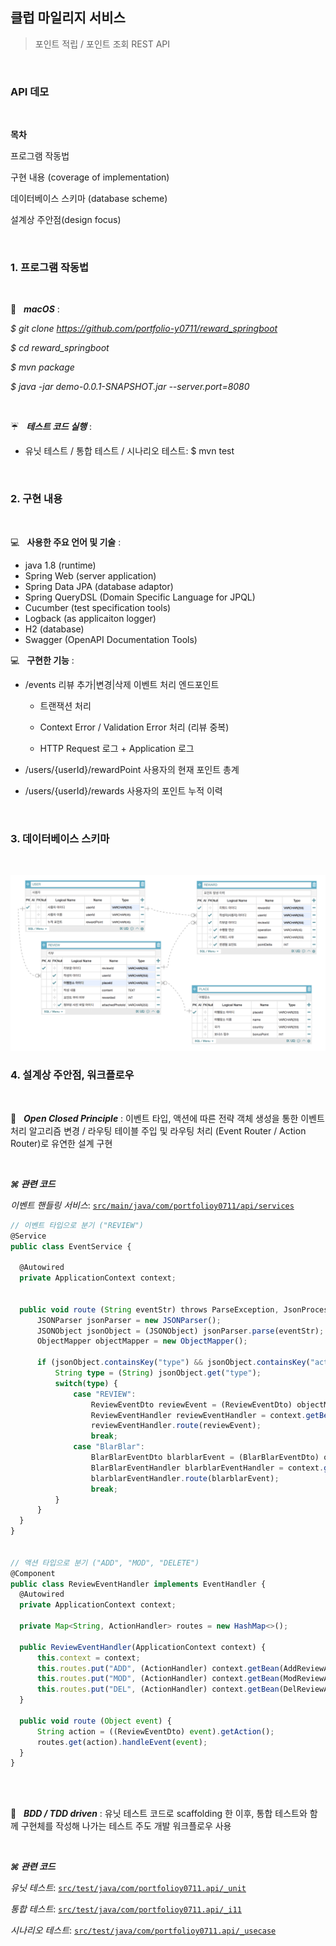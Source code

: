 ## 클럽 마일리지 서비스

> 포인트 적립 / 포인트 조회 REST API

<br/>

### API 데모

<!-- [![데모](http://img.youtube.com/vi/GX_3A7YiRZw/0.jpg)](https://www.youtube.com/watch?v=GX_3A7YiRZw?t=0s) -->

<br/>

**목차**

프로그램 작동법

구현 내용 (coverage of implementation)

데이터베이스 스키마 (database scheme)

설계상 주안점(design focus)

<br/>

### 1. 프로그램 작동법

<br/>

🚀 &nbsp; **_macOS_** :

_$ git clone https://github.com/portfolio-y0711/reward_springboot_

_$ cd reward_springboot_

_$ mvn package_

_$ java -jar demo-0.0.1-SNAPSHOT.jar --server.port=8080_

<br/>

☔ ️&nbsp; **_테스트 코드 실행_** :

- 유닛 테스트 / 통합 테스트 / 시나리오 테스트: $ mvn test

<br/>

### 2. 구현 내용

<br/>

💻 &nbsp; **사용한 주요 언어 및 기술** :

- java 1.8 (runtime)
- Spring Web (server application)
- Spring Data JPA (database adaptor)
- Spring QueryDSL (Domain Specific Language for JPQL)
- Cucumber (test specification tools)
- Logback (as applicaiton logger)
- H2 (database)
- Swagger (OpenAPI Documentation Tools)

💻 &nbsp; **구현한 기능** :

- /events 리뷰 추가|변경|삭제 이벤트 처리 엔드포인트

  - 트랜잭션 처리

  - Context Error / Validation Error 처리 (리뷰 중복)

  - HTTP Request 로그 + Application 로그

- /users/{userId}/rewardPoint 사용자의 현재 포인트 총계

- /users/{userId}/rewards 사용자의 포인트 누적 이력

<br/>

### 3. 데이터베이스 스키마

<br/>

![스키마](./scheme.png)

<!--
<br/>

🏗 &nbsp; **_DDL Script_** :

```sql
# PLACES(장소)

CREATE TABLE IF NOT EXISTS

    PLACES (
      placeId VARCHAR PRIMARY KEY,
      country VARCHAR NOT NULL,
      name VARCHAR NOT NULL,
      bonusPoint INTEGER NOT NULL,
      timestamp DATETIME DEFAULT CURRENT_TIMESTAMP NOT NULL

) WITHOUT ROWID;

CREATE INDEX IF NOT EXISTS index_places_country ON PLACES(country);
CREATE INDEX IF NOT EXISTS index_places_name ON PLACES(name);
CREATE INDEX IF NOT EXISTS index_places_country_name ON PLACES(country,name);

# USERS(사용자)

CREATE TABLE IF NOT EXISTS

    USERS (
      userId VARCHAR PRIMARY KEY,
      name VARCHAR NOT NULL,
      rewardPoint INTEGER NOT NULL,
      timestamp DATETIME DEFAULT CURRENT_TIMESTAMP NOT NULL
    ) WITHOUT ROWID;

CREATE INDEX IF NOT EXISTS index_users_name ON users(name);

# REVIEWS(사용자 작성 리뷰)

CREATE TABLE IF NOT EXISTS

    REVIEWS (
      reviewId VARCHAR PRIMARY KEY,
      placeId INTEGER,
      content VARCHAR NOT NULL,
      attachedPhotoIds VARCHAR NOT NULL,
      userId INTEGER,
      rewarded INTEGER NOT NULL,
      timestamp DATETIME DEFAULT CURRENT_TIMESTAMP NOT NULL,

      CONSTRAINT fk_places
      FOREIGN KEY (placeId)
      REFERENCES PLACES (id)

      CONSTRAINT fk_users
      FOREIGN KEY (userId)
      REFERENCES USERS (id)
    ) WITHOUT ROWID;

CREATE INDEX IF NOT EXISTS index_reviews_rewarded ON REVIEWS(rewarded);

# REWARDS(포인트 적립 기록)

CREATE TABLE IF NOT EXISTS

    REWARDS (
      rewardId VARCHAR PRIMARY KEY,
      userId VARCHAR,
      reviewId VARCHAR,
      operation VARCHAR NOT NULL,
      pointDelta INTEGER NOT NULL,
      reason VARCHAR NOT NULL,
      timestamp DATETIME DEFAULT CURRENT_TIMESTAMP NOT NULL,

      CONSTRAINT fk_users_rewards_users
      FOREIGN KEY (userId)
      REFERENCES USERS (id)

    ) WITHOUT ROWID;

CREATE INDEX IF NOT EXISTS index_rewards_reason ON REWARDS(reason);
```
-->

### 4. 설계상 주안점, 워크플로우

<br/>

🎯 &nbsp; **_Open Closed Principle_** : 이벤트 타입, 액션에 따른 전략 객체 생성을 통한 이벤트 처리 알고리즘 변경 / 라우팅 테이블 주입 및 라우팅 처리 (Event Router / Action Router)로 유연한 설계 구현

<br/>

**_⌘ 관련 코드_**

_이벤트 핸들링 서비스_: [`src/main/java/com/portfolioy0711/api/services`](https://github.com/portfolio-y0711/reward_springboot/tree/main/src/main/java/com/portfolioy0711/api/services)

```ts
// 이벤트 타입으로 분기 ("REVIEW")
@Service
public class EventService {

  @Autowired
  private ApplicationContext context;


  public void route (String eventStr) throws ParseException, JsonProcessingException {
      JSONParser jsonParser = new JSONParser();
      JSONObject jsonObject = (JSONObject) jsonParser.parse(eventStr);
      ObjectMapper objectMapper = new ObjectMapper();

      if (jsonObject.containsKey("type") && jsonObject.containsKey("action")) {
          String type = (String) jsonObject.get("type");
          switch(type) {
              case "REVIEW":
                  ReviewEventDto reviewEvent = (ReviewEventDto) objectMapper.readValue(eventStr, new TypeReference<ReviewEventDto>(){});
                  ReviewEventHandler reviewEventHandler = context.getBean(ReviewEventHandler.class);
                  reviewEventHandler.route(reviewEvent);
                  break;
              case "BlarBlar":
                  BlarBlarEventDto blarblarEvent = (BlarBlarEventDto) objectMapper.readValue(eventStr, new TypeReference<BlarBlarEventDto>(){});
                  BlarBlarEventHandler blarblarEventHandler = context.getBean(BlarBlarEventHandler.class);
                  blarblarEventHandler.route(blarblarEvent);
                  break;
          }
      }
  }
}


// 액션 타입으로 분기 ("ADD", "MOD", "DELETE")
@Component
public class ReviewEventHandler implements EventHandler {
  @Autowired
  private ApplicationContext context;

  private Map<String, ActionHandler> routes = new HashMap<>();

  public ReviewEventHandler(ApplicationContext context) {
      this.context = context;
      this.routes.put("ADD", (ActionHandler) context.getBean(AddReviewActionHandler.class));
      this.routes.put("MOD", (ActionHandler) context.getBean(ModReviewActionHandler.class));
      this.routes.put("DEL", (ActionHandler) context.getBean(DelReviewActionHandler.class));
  }

  public void route (Object event) {
      String action = ((ReviewEventDto) event).getAction();
      routes.get(action).handleEvent(event);
  }
}

```

<br/>

<br/>

🎯 &nbsp; **_BDD / TDD driven_** : 유닛 테스트 코드로 scaffolding 한 이후, 통합 테스트와 함께 구현체를 작성해 나가는 테스트 주도 개발 워크플로우 사용

<br/>

**_⌘ 관련 코드_**

_유닛 테스트_: [`src/test/java/com/portfolioy0711.api/_unit`](https://github.com/portfolio-y0711/reward_springboot/tree/main/src/test/java/com/portfolioy0711/api/_unit)

_통합 테스트_: [`src/test/java/com/portfolioy0711.api/_i11`](https://github.com/portfolio-y0711/reward_springboot/tree/main/src/test/java/com/portfolioy0711/api/_i11)

_시나리오 테스트_: [`src/test/java/com/portfolioy0711.api/_usecase`](https://github.com/portfolio-y0711/reward_springboot/tree/main/src/test/java/com/portfolioy0711/api/_usecase)

<br/>
